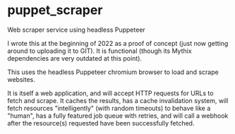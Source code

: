 # puppet_scraper

Web scraper service using headless Puppeteer

I wrote this at the beginning of 2022 as a proof of concept (just now getting around to uploading it to GIT). It is functional (though its Mythix dependencies are very outdated at this point).

This uses the headless Puppeteer chromium browser to load and scrape websites.

It is itself a web application, and will accept HTTP requests for URLs to fetch and scrape. It caches the results, has a cache invalidation system, will fetch resources "intelligently" (with random timeouts) to behave like a "human", has a fully featured job queue with retries, and will call a webhook after the resource(s) requested have been successfully fetched.

